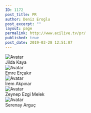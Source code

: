 ```yaml
---
ID: 1172
post_title: PR
author: Deniz Eroglu
post_excerpt: ""
layout: page
permalink: http://www.acilive.tv/pr/
published: true
post_date: 2019-03-28 12:51:07
---
```

<!-- wp:html -->
<div class="our-members-div container">
  <div class="row justify-content-center">
    <div class="crew-members container col-6 col-sm-4 order-1">
      <img class="rounded mx-auto d-block crew-image " src="#" alt="Avatar">
      <div class="middle">
        <div class="text">Jilda Kaya</div>
      </div>
    </div>
    <div class="crew-members container container col-6 col-sm-4"> <img class="rounded mx-auto d-block crew-image " src="#" alt="Avatar">
      <div class="middle">
        <div class="text">Emre Erçakır</div>
      </div>
    </div>
    <div class="crew-members container col-6 col-sm-4 "> <img class="rounded mx-auto d-block crew-image "#" alt="Avatar "> 
      <div class="middle ">
        <div class="text ">İrem Akpınar</div>
      </div>
    </div>
    <div class="crew-members container col-6 col-sm-4 "> <img class="rounded mx-auto d-block crew-image " src="#" alt="Avatar ">
      <div class="middle ">
        <div class="text ">Zeynep Ezgi Melek</div>
      </div>
    </div>
    <div class="crew-members container col-6 col-sm-4 "> <img class="rounded mx-auto d-block crew-image " src="#" alt="Avatar "> 
      <div class="middle ">
        <div class="text ">Serenay Arguç</div>
      </div>
    </div>
  </div>
<!-- /wp:html -->